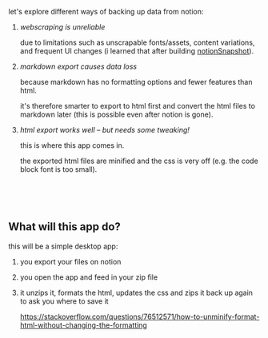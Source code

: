 let's explore different ways of backing up data from notion:

1. _webscraping is unreliable_

   due to limitations such as unscrapable fonts/assets, content variations, and frequent UI changes (i learned that after building [notionSnapshot](https://github.com/sueszli/notionSnapshot/)).

2. _markdown export causes data loss_

   because markdown has no formatting options and fewer features than html.

   it's therefore smarter to export to html first and convert the html files to markdown later (this is possible even after notion is gone).

3. _html export works well – but needs some tweaking!_

   this is where this app comes in.

   the exported html files are minified and the css is very off (e.g. the code block font is too small).

<br><br><br>

## What will this app do?

this will be a simple desktop app:

1. you export your files on notion
2. you open the app and feed in your zip file
3. it unzips it, formats the html, updates the css and zips it back up again to ask you where to save it

   https://stackoverflow.com/questions/76512571/how-to-unminify-format-html-without-changing-the-formatting
